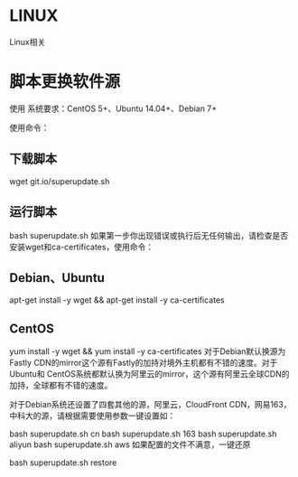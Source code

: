 # LINUX
Linux相关



# 脚本更换软件源
使用
系统要求：CentOS 5+、Ubuntu 14.04+、Debian 7+

使用命令：

## 下载脚本
wget git.io/superupdate.sh
## 运行脚本
bash superupdate.sh
如果第一步你出现错误或执行后无任何输出，请检查是否安装wget和ca-certificates，使用命令：

## Debian、Ubuntu
apt-get install -y wget && apt-get install -y ca-certificates
## CentOS
yum install -y wget && yum install -y ca-certificates
对于Debian默认换源为Fastly CDN的mirror这个源有Fastly的加持对境外主机都有不错的速度。对于Ubuntu和 CentOS系统都默认换为阿里云的mirror，这个源有阿里云全球CDN的加持，全球都有不错的速度。

对于Debian系统还设置了四套其他的源，阿里云，CloudFront CDN，网易163，中科大的源，请根据需要使用参数一键设置如：

bash superupdate.sh cn
bash superupdate.sh 163
bash superupdate.sh aliyun
bash superupdate.sh aws
如果配置的文件不满意，一键还原

bash superupdate.sh restore
